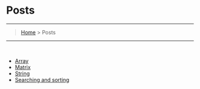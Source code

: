 # Posts
---
> [Home](index.md) > Posts

---

<br>

* [Array](Array/array_posts.md) 
* [Matrix](Matrix/martix_posts.md) 
* [String](String/string_posts.md) 
* [Searching and sorting](Searching_and_sorting/searching_and_sorting_posts.md) 
